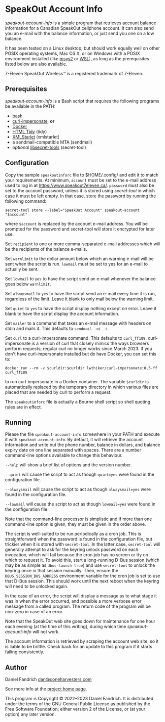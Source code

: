 # SpeakOut Account Info

*speakout-account-info* is a simple program that retrieves account balance
information for a Canadian SpeakOut cellphone account. It can also send you an
e-mail with the balance information, or just send you one on a low balance.

It has been tested on a Linux desktop, but should work equally well on other
POSIX operating systems, Mac OS X, or on Windows with a POSIX environment
installed (like [msys2](https://www.msys2.org/) or
[WSL](https://learn.microsoft.com/en-us/windows/wsl/about)), as long as the
prerequisites listed below are also available.

7-Eleven SpeakOut Wireless™ is a registered trademark of 7-Eleven.

## Prerequisites

*speakout-account-info* is a Bash script that requires the following programs
be available in the PATH:

  * [bash](https://www.gnu.org/software/bash/bash.html)
  * [curl-impersonate](https://github.com/lwthiker/curl-impersonate), **or**
  * [Docker](https://www.docker.com/)
  * [HTML Tidy](https://www.html-tidy.org/) (tidy)
  * [XMLStarlet](https://xmlstar.sourceforge.net/) (xmlstarlet)
  * a sendmail-compatible MTA (sendmail)
  * *optional* [libsecret-tools](https://wiki.gnome.org/Projects/Libsecret)
    (secret-tool)

## Configuration

Copy the sample `speakoutinforc` file to $HOME/.config/ and edit it to match
your requirements. At minimum, `account` must be set to the e-mail address used
to log in at https://www.speakout7eleven.ca/.  `password` must also be set to
the account password, unless it is stored using *secret-tool* in which case it
must be left empty. In that case, store the password by running the following
command:

    secret-tool store --label="SpeakOut Account" speakout-account "$account"

where `$account` is replaced by the account e-mail address. You will be
prompted for the password and secret-tool will store it encrypted for later
use.

Set `recipient` to one or more comma-separated e-mail addresses which will be
the recipients of the balance e-mails.

Set `warnlimit` to the dollar amount below which an warning e-mail will be
sent when the script is run. `lowmail` must be set to yes for an e-mail to
actually be sent.

Set `lowmail` to `yes` to have the script send an e-mail whenever the balance
goes below `warnlimit`.

Set `alwaysmail` to `yes` to have the script send an e-mail every time it is
run, regardless of the limit. Leave it blank to only mail below the warning
limit.

Set `quiet` to `yes` to have the script display nothing except on error. Leave
it blank to have the script display the account information.

Set `mailer` to a command that takes an e-mail message with headers on stdin
and mails it. This defaults to `sendmail -oi -t`.

Set `curl` to a curl-impersonate command. This defaults to `curl_ff109`.
curl-impersonate is a version of curl that closely mimics the ways browsers
perform requests; regular curl no longer works since March 2023. If you don't
have curl-impersonate installed but do have Docker, you can set this to:

    docker run --rm -v $curldir:$curldir lwthiker/curl-impersonate:0.5-ff curl_ff109

to run curl-impersonate in a Docker container. The variable `$curldir` is
automatically replaced by the temporary directory in which various files are
placed that are needed by curl to perform a request.

The `speakoutinforc` file is actually a Bourne shell script so shell quoting
rules are in effect.

## Running

Please the file `speakout-account-info` somewhere in your PATH and execute it
with `speakout-account-info`. By default, it will retrieve the account
information and write out the phone number, balance in dollars, and balance
expiry date on one line separated with spaces. There are a number command-line
options available to change this behaviour.

`--help` will show a brief list of options and the version number.

`--quiet` will cause the script to act as though `quiet=yes` were found in the
configuration file.

`--alwaysmail` will cause the script to act as though `alwaysmail=yes` were
found in the configuration file.

`--lowmail` will cause the script to act as though `lowmail=yes` were found in
the configuration file.

Note that the command-line processor is simplistic and if more than one
command-line option is given, they must be given in the order above.

The script is well-suited to be run periodically as a cron job. This is
straightforward when the password is found in the configuration file, but
trickier when it is stored with `secret-tool`. In the latter case,
`secret-tool` will generally attempt to ask for the keyring unlock password on
each invocation, which will fail because the cron job has no screen or tty on
which to request it. To avoid this, start a long-running D-Bus session (which
may be as simple as `dbus-launch true`) and use `secret-tool` to
unlock the keyring once in that session manually. Then, ensure the
`DBUS_SESSION_BUS_ADDRESS` environment variable for the cron job is set to use
that D-Bus session. This should work until the next reboot when the keyring
will need to be unlocked again.

In the case of an error, the script will display a message as to what stage it
was in when the error occurred, and possible a more verbose error message from
a called program. The return code of the program will be non-zero in case of an
error.

Note that the SpeakOut web site goes down for maintenance for one hour each
evening (at the time of this writing), during which time
*speakout-account-info* will not work.

The account information is retrieved by scraping the account web site, so it is
liable to be brittle. Check back for an update to this program if it starts
failing consistently.

## Author

Daniel Fandrich <dan@coneharvesters.com>

See more info at the
[project home page](https://github.com/dfandrich/speakout-account-info/).

This program is Copyright © 2022–2023 Daniel Fandrich. It is distributed under
the terms of the GNU General Public License as published by the Free Software
Foundation; either version 2 of the License, or (at your option) any later
version.
